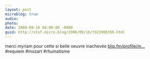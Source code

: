 ```yaml
---
layout: post
microblog: true
audio: 
photo: 
date: 2008-09-16 00:00:00 -0000
guid: http://xtof.micro.blog/2008/09/16/t923908358.html
---
```

merci myriam pour cette si belle oeuvre inachevée [blip.fm/profile/m...](http://blip.fm/profile/myriam/blip/336132) #requiem #mozart #rhumatisme
